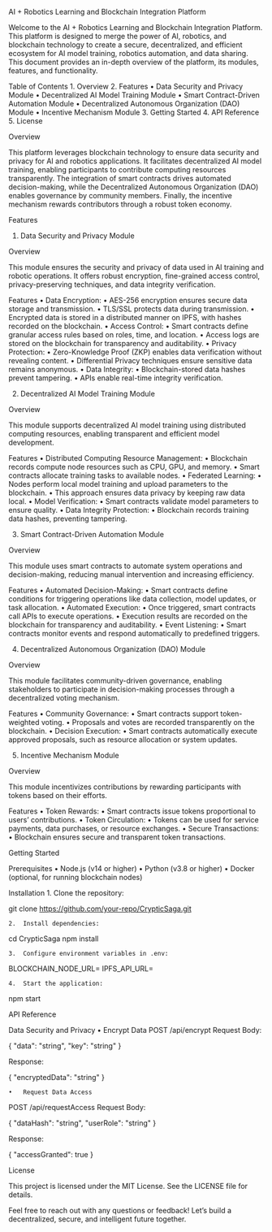AI + Robotics Learning and Blockchain Integration Platform

Welcome to the AI + Robotics Learning and Blockchain Integration Platform. This platform is designed to merge the power of AI, robotics, and blockchain technology to create a secure, decentralized, and efficient ecosystem for AI model training, robotics automation, and data sharing. This document provides an in-depth overview of the platform, its modules, features, and functionality.

Table of Contents
	1.	Overview
	2.	Features
	•	Data Security and Privacy Module
	•	Decentralized AI Model Training Module
	•	Smart Contract-Driven Automation Module
	•	Decentralized Autonomous Organization (DAO) Module
	•	Incentive Mechanism Module
	3.	Getting Started
	4.	API Reference
	5.	License

Overview

This platform leverages blockchain technology to ensure data security and privacy for AI and robotics applications. It facilitates decentralized AI model training, enabling participants to contribute computing resources transparently. The integration of smart contracts drives automated decision-making, while the Decentralized Autonomous Organization (DAO) enables governance by community members. Finally, the incentive mechanism rewards contributors through a robust token economy.

Features

1. Data Security and Privacy Module

Overview

This module ensures the security and privacy of data used in AI training and robotic operations. It offers robust encryption, fine-grained access control, privacy-preserving techniques, and data integrity verification.

Features
	•	Data Encryption:
	•	AES-256 encryption ensures secure data storage and transmission.
	•	TLS/SSL protects data during transmission.
	•	Encrypted data is stored in a distributed manner on IPFS, with hashes recorded on the blockchain.
	•	Access Control:
	•	Smart contracts define granular access rules based on roles, time, and location.
	•	Access logs are stored on the blockchain for transparency and auditability.
	•	Privacy Protection:
	•	Zero-Knowledge Proof (ZKP) enables data verification without revealing content.
	•	Differential Privacy techniques ensure sensitive data remains anonymous.
	•	Data Integrity:
	•	Blockchain-stored data hashes prevent tampering.
	•	APIs enable real-time integrity verification.

2. Decentralized AI Model Training Module

Overview

This module supports decentralized AI model training using distributed computing resources, enabling transparent and efficient model development.

Features
	•	Distributed Computing Resource Management:
	•	Blockchain records compute node resources such as CPU, GPU, and memory.
	•	Smart contracts allocate training tasks to available nodes.
	•	Federated Learning:
	•	Nodes perform local model training and upload parameters to the blockchain.
	•	This approach ensures data privacy by keeping raw data local.
	•	Model Verification:
	•	Smart contracts validate model parameters to ensure quality.
	•	Data Integrity Protection:
	•	Blockchain records training data hashes, preventing tampering.

3. Smart Contract-Driven Automation Module

Overview

This module uses smart contracts to automate system operations and decision-making, reducing manual intervention and increasing efficiency.

Features
	•	Automated Decision-Making:
	•	Smart contracts define conditions for triggering operations like data collection, model updates, or task allocation.
	•	Automated Execution:
	•	Once triggered, smart contracts call APIs to execute operations.
	•	Execution results are recorded on the blockchain for transparency and auditability.
	•	Event Listening:
	•	Smart contracts monitor events and respond automatically to predefined triggers.

4. Decentralized Autonomous Organization (DAO) Module

Overview

This module facilitates community-driven governance, enabling stakeholders to participate in decision-making processes through a decentralized voting mechanism.

Features
	•	Community Governance:
	•	Smart contracts support token-weighted voting.
	•	Proposals and votes are recorded transparently on the blockchain.
	•	Decision Execution:
	•	Smart contracts automatically execute approved proposals, such as resource allocation or system updates.

5. Incentive Mechanism Module

Overview

This module incentivizes contributions by rewarding participants with tokens based on their efforts.

Features
	•	Token Rewards:
	•	Smart contracts issue tokens proportional to users’ contributions.
	•	Token Circulation:
	•	Tokens can be used for service payments, data purchases, or resource exchanges.
	•	Secure Transactions:
	•	Blockchain ensures secure and transparent token transactions.

Getting Started

Prerequisites
	•	Node.js (v14 or higher)
	•	Python (v3.8 or higher)
	•	Docker (optional, for running blockchain nodes)

Installation
	1.	Clone the repository:

git clone https://github.com/your-repo/CrypticSaga.git


	2.	Install dependencies:

cd CrypticSaga
npm install


	3.	Configure environment variables in .env:

BLOCKCHAIN_NODE_URL=<your-blockchain-node-url>
IPFS_API_URL=<your-ipfs-api-url>


	4.	Start the application:

npm start

API Reference

Data Security and Privacy
	•	Encrypt Data
POST /api/encrypt
Request Body:

{
  "data": "string",
  "key": "string"
}

Response:

{
  "encryptedData": "string"
}


	•	Request Data Access
POST /api/requestAccess
Request Body:

{
  "dataHash": "string",
  "userRole": "string"
}

Response:

{
  "accessGranted": true
}

License

This project is licensed under the MIT License. See the LICENSE file for details.

Feel free to reach out with any questions or feedback! Let’s build a decentralized, secure, and intelligent future together.